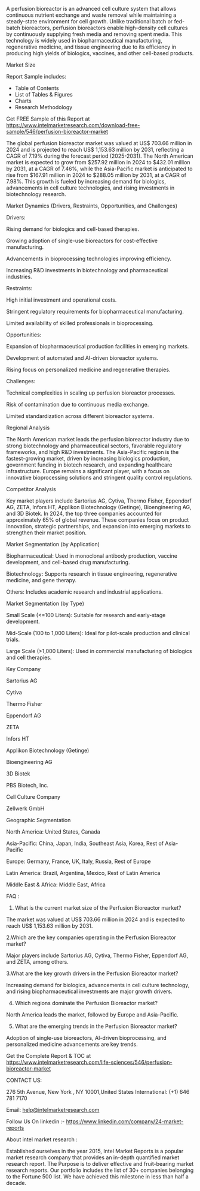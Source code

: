 A perfusion bioreactor is an advanced cell culture system that allows continuous nutrient exchange and waste removal while maintaining a steady-state environment for cell growth. Unlike traditional batch or fed-batch bioreactors, perfusion bioreactors enable high-density cell cultures by continuously supplying fresh media and removing spent media. This technology is widely used in biopharmaceutical manufacturing, regenerative medicine, and tissue engineering due to its efficiency in producing high yields of biologics, vaccines, and other cell-based products.



Market Size



Report Sample includes:
- Table of Contents
- List of Tables & Figures
- Charts
- Research Methodology


Get FREE Sample of this Report at https://www.intelmarketresearch.com/download-free-sample/546/perfusion-bioreactor-market



The global perfusion bioreactor market was valued at US$ 703.66 million in 2024 and is projected to reach US$ 1,153.63 million by 2031, reflecting a CAGR of 7.19% during the forecast period (2025-2031). The North American market is expected to grow from $257.92 million in 2024 to $432.01 million by 2031, at a CAGR of 7.46%, while the Asia-Pacific market is anticipated to rise from $167.91 million in 2024 to $288.05 million by 2031, at a CAGR of 7.98%. This growth is fueled by increasing demand for biologics, advancements in cell culture technologies, and rising investments in biotechnology research.





Market Dynamics (Drivers, Restraints, Opportunities, and Challenges)



Drivers:



Rising demand for biologics and cell-based therapies.

Growing adoption of single-use bioreactors for cost-effective manufacturing.

Advancements in bioprocessing technologies improving efficiency.

Increasing R&D investments in biotechnology and pharmaceutical industries.





Restraints:



High initial investment and operational costs.

Stringent regulatory requirements for biopharmaceutical manufacturing.

Limited availability of skilled professionals in bioprocessing.





Opportunities:



Expansion of biopharmaceutical production facilities in emerging markets.

Development of automated and AI-driven bioreactor systems.

Rising focus on personalized medicine and regenerative therapies.





Challenges:



Technical complexities in scaling up perfusion bioreactor processes.

Risk of contamination due to continuous media exchange.

Limited standardization across different bioreactor systems.






Regional Analysis



The North American market leads the perfusion bioreactor industry due to strong biotechnology and pharmaceutical sectors, favorable regulatory frameworks, and high R&D investments. The Asia-Pacific region is the fastest-growing market, driven by increasing biologics production, government funding in biotech research, and expanding healthcare infrastructure. Europe remains a significant player, with a focus on innovative bioprocessing solutions and stringent quality control regulations.






Competitor Analysis



Key market players include Sartorius AG, Cytiva, Thermo Fisher, Eppendorf AG, ZETA, Infors HT, Applikon Biotechnology (Getinge), Bioengineering AG, and 3D Biotek. In 2024, the top three companies accounted for approximately 65% of global revenue. These companies focus on product innovation, strategic partnerships, and expansion into emerging markets to strengthen their market position.






Market Segmentation (by Application)



Biopharmaceutical: Used in monoclonal antibody production, vaccine development, and cell-based drug manufacturing.

Biotechnology: Supports research in tissue engineering, regenerative medicine, and gene therapy.

Others: Includes academic research and industrial applications.








Market Segmentation (by Type)



Small Scale (<=100 Liters): Suitable for research and early-stage development.

Mid-Scale (100 to 1,000 Liters): Ideal for pilot-scale production and clinical trials.

Large Scale (>1,000 Liters): Used in commercial manufacturing of biologics and cell therapies.








Key Company



Sartorius AG

Cytiva

Thermo Fisher

Eppendorf AG

ZETA

Infors HT

Applikon Biotechnology (Getinge)

Bioengineering AG

3D Biotek

PBS Biotech, Inc.

Cell Culture Company

Zellwerk GmbH








Geographic Segmentation





North America: United States, Canada

Asia-Pacific: China, Japan, India, Southeast Asia, Korea, Rest of Asia-Pacific

Europe: Germany, France, UK, Italy, Russia, Rest of Europe

Latin America: Brazil, Argentina, Mexico, Rest of Latin America

Middle East & Africa: Middle East, Africa







FAQ :



1. What is the current market size of the Perfusion Bioreactor market?



The market was valued at US$ 703.66 million in 2024 and is expected to reach US$ 1,153.63 million by 2031.





2.Which are the key companies operating in the Perfusion Bioreactor market?



Major players include Sartorius AG, Cytiva, Thermo Fisher, Eppendorf AG, and ZETA, among others.





3.What are the key growth drivers in the Perfusion Bioreactor market?



Increasing demand for biologics, advancements in cell culture technology, and rising biopharmaceutical investments are major growth drivers.





4. Which regions dominate the Perfusion Bioreactor market?



North America leads the market, followed by Europe and Asia-Pacific.





5. What are the emerging trends in the Perfusion Bioreactor market?



Adoption of single-use bioreactors, AI-driven bioprocessing, and personalized medicine advancements are key trends.



Get the Complete Report & TOC at https://www.intelmarketresearch.com/life-sciences/546/perfusion-bioreactor-market


CONTACT US:


276 5th Avenue, New York , NY 10001,United States
International: (+1) 646 781 7170


Email: help@intelmarketresearch.com



Follow Us On linkedin :- https://www.linkedin.com/company/24-market-reports



About intel market research :


Established ourselves in the year 2015, Intel Market Reports is a popular market research company that provides an in-depth quantified market research report. The Purpose is to deliver effective and fruit-bearing market research reports. Our portfolio includes the list of 30+ companies belonging to the Fortune 500 list. We have achieved this milestone in less than half a decade.
